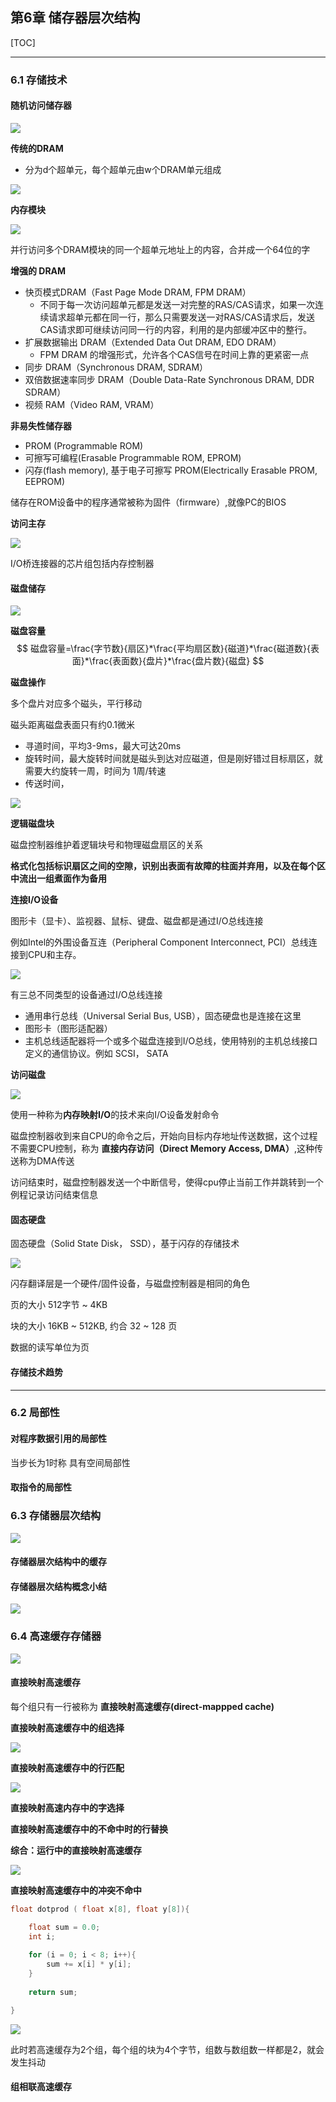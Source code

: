 ## 第6章 储存器层次结构

[TOC]

------

### 6.1 存储技术



#### 随机访问储存器

![](img/2020-05-02_225641.png)



**传统的DRAM**

- 分为d个超单元，每个超单元由w个DRAM单元组成

![](img/2020-05-02_231507.png)



**内存模块**

![](img/2020-05-02_231517.png)



并行访问多个DRAM模块的同一个超单元地址上的内容，合并成一个64位的字



**增强的 DRAM**

- 快页模式DRAM（Fast Page Mode DRAM, FPM DRAM）
  - 不同于每一次访问超单元都是发送一对完整的RAS/CAS请求，如果一次连续请求超单元都在同一行，那么只需要发送一对RAS/CAS请求后，发送CAS请求即可继续访问同一行的内容，利用的是内部缓冲区中的整行。
- 扩展数据输出 DRAM（Extended Data Out DRAM, EDO DRAM）
  - FPM DRAM 的增强形式，允许各个CAS信号在时间上靠的更紧密一点
- 同步 DRAM（Synchronous DRAM, SDRAM）
- 双倍数据速率同步 DRAM（Double Data-Rate Synchronous DRAM, DDR SDRAM）
- 视频 RAM（Video RAM, VRAM）



**非易失性储存器**

- PROM (Programmable ROM)
- 可擦写可编程(Erasable Programmable ROM, EPROM)
- 闪存(flash memory), 基于电子可擦写 PROM(Electrically Erasable PROM, EEPROM)

储存在ROM设备中的程序通常被称为固件（firmware）,就像PC的BIOS



**访问主存**

![](img/2020-05-03_111814.png)



I/O桥连接器的芯片组包括内存控制器





#### 磁盘储存

![](img/2020-05-03_113204.png)



**磁盘容量**
$$
磁盘容量=\frac{字节数}{扇区}*\frac{平均扇区数}{磁道}*\frac{磁道数}{表面}*\frac{表面数}{盘片}*\frac{盘片数}{磁盘}
$$


**磁盘操作**

多个盘片对应多个磁头，平行移动



磁头距离磁盘表面只有约0.1微米



- 寻道时间，平均3-9ms，最大可达20ms
- 旋转时间，最大旋转时间就是磁头到达对应磁道，但是刚好错过目标扇区，就需要大约旋转一周，时间为 1周/转速
- 传送时间，

![](img/2020-05-03_141337.png)



**逻辑磁盘块**

磁盘控制器维护着逻辑块号和物理磁盘扇区的关系



**格式化包括标识扇区之间的空隙，识别出表面有故障的柱面并弃用，以及在每个区中流出一组煮面作为备用**



**连接I/O设备**

图形卡（显卡）、监视器、鼠标、键盘、磁盘都是通过I/O总线连接

例如Intel的外围设备互连（Peripheral Component Interconnect, PCI）总线连接到CPU和主存。  

![](img/2020-05-03_142735.png)

有三总不同类型的设备通过I/O总线连接

- 通用串行总线（Universal Serial Bus, USB），固态硬盘也是连接在这里
- 图形卡（图形适配器）
- 主机总线适配器将一个或多个磁盘连接到I/O总线，使用特别的主机总线接口定义的通信协议。例如 SCSI， SATA



**访问磁盘**

![](img/2020-05-03_143441.png)



使用一种称为**内存映射I/O**的技术来向I/O设备发射命令



磁盘控制器收到来自CPU的命令之后，开始向目标内存地址传送数据，这个过程不需要CPU控制，称为 **直接内存访问（Direct Memory Access, DMA）**,这种传送称为DMA传送

访问结束时，磁盘控制器发送一个中断信号，使得cpu停止当前工作并跳转到一个例程记录访问结束信息



#### 固态硬盘

固态硬盘（Solid State Disk， SSD），基于闪存的存储技术

![](img/2020-05-03_150050.png)



闪存翻译层是一个硬件/固件设备，与磁盘控制器是相同的角色



页的大小 512字节 ~ 4KB

块的大小 16KB ~ 512KB, 约合 32 ~ 128 页

数据的读写单位为页



#### 存储技术趋势



------



### 6.2 局部性



#### 对程序数据引用的局部性

当步长为1时称 具有空间局部性



#### 取指令的局部性





### 6.3 存储器层次结构

![](img/2020-05-03_201920.png)



#### 存储器层次结构中的缓存



#### 存储器层次结构概念小结

![](img/2020-05-03_205327.png)





### 6.4 高速缓存存储器

![](img/2020-05-03_211035.png)





#### 直接映射高速缓存

每个组只有一行被称为 **直接映射高速缓存(direct-mappped cache)**



**直接映射高速缓存中的组选择**

![](img/2020-05-03_213628.png)



**直接映射高速缓存中的行匹配**

![](img/2020-05-03_213523.png)

**直接映射高速内存中的字选择**



**直接映射高速缓存中的不命中时的行替换**



**综合：运行中的直接映射高速缓存**

![](img/2020-05-04_203935.png)



**直接映射高速缓存中的冲突不命中**



```c
float dotprod ( float x[8], float y[8]){

    float sum = 0.0;
    int i;
    
    for (i = 0; i < 8; i++){
        sum += x[i] * y[i];
    }
    
    return sum;

}
```



![](img/2020-05-04_205226.png)



此时若高速缓存为2个组，每个组的块为4个字节，组数与数组数一样都是2，就会发生抖动



#### 组相联高速缓存

